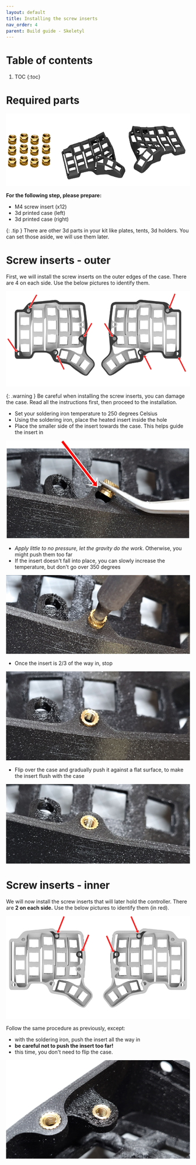```yaml
---
layout: default
title: Installing the screw inserts
nav_order: 4
parent: Build guide - Skeletyl
---
```


# Table of contents

1. TOC
{:toc}

# Required parts

![](../assets/pics/guides/skeletyl/1.jpg)

**For the following step, please prepare:**

-   M4 screw insert (x12)
-   3d printed case (left)
-   3d printed case (right)

{: .tip }
There are other 3d parts in your kit like plates, tents, 3d holders. You can set those aside, we will use them later.


# Screw inserts - outer

First, we will install the screw inserts on the outer edges of the case. There are 4 on each side. Use the below pictures to identify them.

![](../assets/pics/guides/skeletyl/2.jpg)

{: .warning }
Be careful when installing the screw inserts, you can damage the case. Read all the instructions first, then proceed to the installation.

-   Set your soldering iron temperature to 250 degrees Celsius
-   Using the soldering iron, place the heated insert inside the hole
-   Place the smaller side of the insert towards the case. This helps guide the insert in

![](../assets/pics/guides/charybdis/3.jpg)

-   *Apply little to no pressure, let the gravity do the work*. Otherwise, you might push them too far
-   If the insert doesn't fall into place, you can slowly increase the temperature, but don't go over 350 degrees

![](../assets/pics/guides/charybdis/4.jpg)

-   Once the insert is 2/3 of the way in, stop

![](../assets/pics/guides/charybdis/5.jpg)

-   Flip over the case and gradually push it against a flat surface, to make the insert flush with the case

![](../assets/pics/guides/charybdis/6.jpg)


# Screw inserts - inner

We will now install the screw inserts that will later hold the controller. There are **2 on each side.** Use the below pictures to identify them (in red).

![](../assets/pics/guides/skeletyl/3.jpg)

Follow the same procedure as previously, except:

-   with the soldering iron, push the insert all the way in
-   **be careful not to push the insert too far!**
-   this time, you don't need to flip the case.

![](../assets/pics/guides/charybdis/8.jpg)
